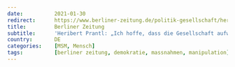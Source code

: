 ```yaml
---
date:          2021-01-30
redirect:      https://www.berliner-zeitung.de/politik-gesellschaft/heribert-prantl-ich-hoffe-dass-die-gesellschaft-aufwacht-li.136339
title:         Berliner Zeitung
subtitle:      'Heribert Prantl: „Ich hoffe, dass die Gesellschaft aufwacht“'
country:       DE
categories:    [MSM, Mensch]
tags:          [berliner zeitung, demokratie, massnahmen, manipulation]
---
```

